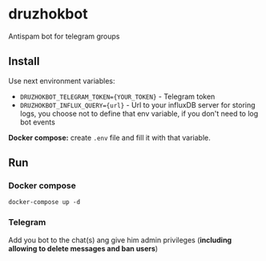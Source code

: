 # druzhokbot
Antispam bot for telegram groups

## Install

Use next environment variables:

* `DRUZHOKBOT_TELEGRAM_TOKEN={YOUR_TOKEN}` - Telegram token
* `DRUZHOKBOT_INFLUX_QUERY={url}` - Url to your influxDB server for storing logs, you choose not to define that env variable, if you don't need to log bot events

**Docker compose:**  create `.env` file and fill it with that variable.

## Run


### Docker compose

```
docker-compose up -d
```

### Telegram

Add you bot to the chat(s) ang give him admin privileges (**including allowing to delete messages and ban users**)
